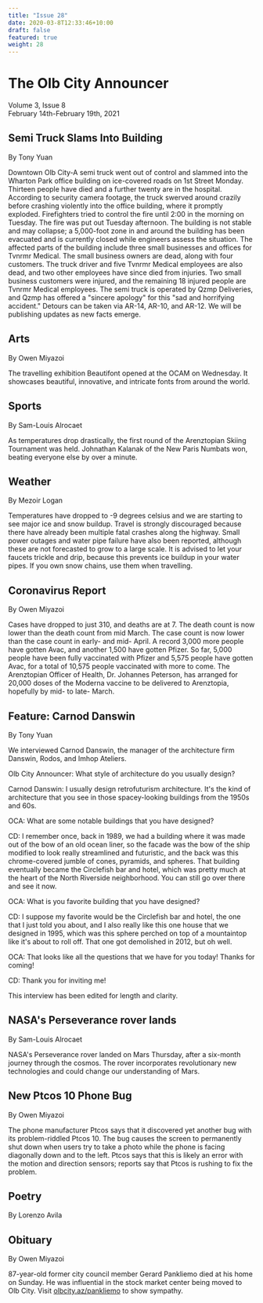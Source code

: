 ```yaml
---
title: "Issue 28"
date: 2020-03-8T12:33:46+10:00
draft: false
featured: true
weight: 28
---
```


# The Olb City Announcer
Volume 3, Issue 8    
February 14th-February 19th, 2021

## Semi Truck Slams Into Building
By Tony Yuan

Downtown Olb City-A semi truck went out of control and slammed into the Wharton Park office building on ice-covered roads on 1st Street Monday. Thirteen people have died and a further twenty are in the hospital. According to security camera footage, the truck swerved around crazily before crashing violently into the office building, where it promptly exploded. Firefighters tried to control the fire until 2:00 in the morning on Tuesday. The fire was put out Tuesday afternoon. The building is not stable and may collapse; a 5,000-foot zone in and around the building has been evacuated and is currently closed while engineers assess the situation. The affected parts of the building include three small businesses and offices for Tvnrmr Medical. The small business owners are dead, along with four customers. The truck driver and five Tvnrmr Medical employees are also dead, and two other employees have since died from injuries. Two small business customers were injured, and the remaining 18 injured people are Tvnrmr Medical employees. The semi truck is operated by Qzmp Deliveries, and Qzmp has offered a "sincere apology" for this "sad and horrifying accident." Detours can be taken via AR-14, AR-10, and AR-12. We will be publishing updates as new facts emerge.

## Arts
By Owen Miyazoi

The travelling exhibition Beautifont opened at the OCAM on Wednesday. It showcases beautiful, innovative, and intricate fonts from around the world.

## Sports
By Sam-Louis Alrocaet

As temperatures drop drastically, the first round of the Arenztopian Skiing Tournament was held. Johnathan Kalanak of the New Paris Numbats won, beating everyone else by over a minute.

## Weather
By Mezoir Logan

Temperatures have dropped to -9 degrees celsius and we are starting to see major ice and snow buildup. Travel is strongly discouraged because there have already been multiple fatal crashes along the highway. Small power outages and water pipe failure have also been reported, although these are not forecasted to grow to a large scale. It is advised to let your faucets trickle and drip, because this prevents ice buildup in your water pipes. If you own snow chains, use them when travelling.

## Coronavirus Report
By Owen Miyazoi

Cases have dropped to just 310, and deaths are at 7. The death count is now lower than the death count from mid March. The case count is now lower than the case count in early- and mid- April. A record 3,000 more people have gotten Avac, and another 1,500 have gotten Pfizer. So far, 5,000 people have been fully vaccinated with Pfizer and 5,575 people have gotten Avac, for a total of 10,575 people vaccinated with more to come. The Arenztopian Officer of Health, Dr. Johannes Peterson, has arranged for 20,000 doses of the Moderna vaccine to be delivered to Arenztopia, hopefully by mid- to late- March.

## Feature: Carnod Danswin
By Tony Yuan

We interviewed Carnod Danswin, the manager of the architecture firm Danswin, Rodos, and Imhop Ateliers. 

Olb City Announcer: What style of architecture do you usually design?

Carnod Danswin: I usually design retrofuturism architecture. It's the kind of architecture that you see in those spacey-looking buildings from the 1950s and 60s.

OCA: What are some notable buildings that you have designed?

CD: I remember once, back in 1989, we had a building where it was made out of the bow of an old ocean liner, so the facade was the bow of the ship modified to look really streamlined and futuristic, and the back was this chrome-covered jumble of cones, pyramids, and spheres. That building eventually became the Circlefish bar and hotel, which was pretty much at the heart of the North Riverside neighborhood. You can still go over there and see it now.

OCA: What is you favorite building that you have designed?

CD: I suppose my favorite would be the Circlefish bar and hotel, the one that I just told you about, and I also really like this one house that we designed in 1995, which was this sphere perched on top of a mountaintop like it's about to roll off. That one got demolished in 2012, but oh well.

OCA: That looks like all the questions that we have for you today! Thanks for coming!

CD: Thank you for inviting me!

This interview has been edited for length and clarity.

## NASA's Perseverance rover lands
By Sam-Louis Alrocaet

NASA's Perseverance rover landed on Mars Thursday, after a six-month journey through the cosmos. The rover incorporates revolutionary new technologies and could change our understanding of Mars.

## New Ptcos 10 Phone Bug
By Owen Miyazoi

The phone manufacturer Ptcos says that it discovered yet another bug with its problem-riddled Ptcos 10. The bug causes the screen to permanently shut down when users try to take a photo while the phone is facing diagonally down and to the left. Ptcos says that this is likely an error with the motion and direction sensors; reports say that Ptcos is rushing to fix the problem.

## Poetry
By Lorenzo Avila



## Obituary
By Owen Miyazoi

87-year-old former city council member Gerard Pankliemo died at his home on Sunday. He was influential in the stock market center being moved to Olb City. Visit [olbcity.az/pankliemo](olbcity.az/pankliemo) to show sympathy.
